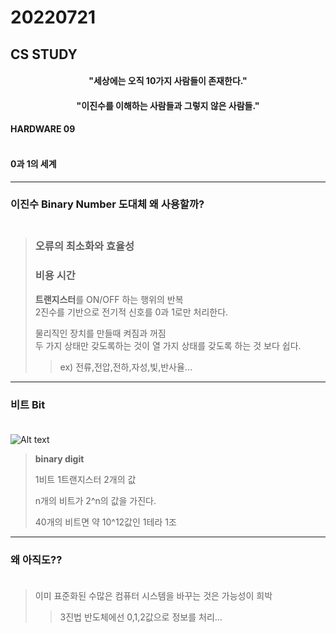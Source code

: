 # 20220721

## CS STUDY



<h4 align=center>"세상에는 오직 10가지 사람들이 존재한다."</h4>
<h4 align=center>"이진수를 이해하는 사람들과 그렇지 않은 사람들."</h4>

#### HARDWARE 09<br></br>
#### 0과 1의 세계

----
### 이진수 Binary Number  도대체 왜 사용할까?<br></br>
> ### 오류의 최소화와 효율성
>   ### **비용** **시간**
> **트랜지스터**를 ON/OFF 하는 행위의 반복   
> 2진수를 기반으로 전기적 신호를 0과 1로만 처리한다.
> 
>물리직인 장치를 만들때 켜짐과 꺼짐  
>두 가지 상태만 갖도록하는 것이 열 가지 상태를 갖도록 하는 것 보다 쉽다.   
> >ex) 전류,전압,전하,자성,빛,반사율...
> 

---- 

### 비트 Bit<br></br>

![Alt text](https://velog.velcdn.com/images%2Fjanghoon333%2Fpost%2F6dad8a5b-6f2b-46e1-91f4-b19fa86ecd72%2Fimage.png)


>**binary digit**  
> 
>1비트 1트랜지스터 2개의 값
> 
>n개의 비트가 2^n의 값을 가진다.   
> 
>40개의 비트면 약 10^12값인 1테라 1조  
> 
>
____


### 왜 아직도??<br></br>
>이미 표준화된 수많은 컴퓨터 시스템을 바꾸는 것은 가능성이 희박
>
> >3진법 반도체에선 0,1,2값으로 정보를 처리...

